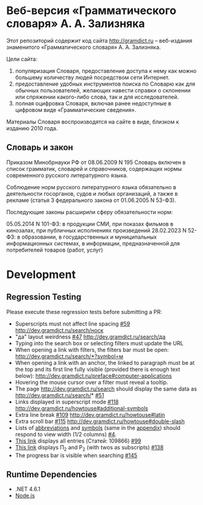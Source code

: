 # Веб-версия «Грамматического словаря» А. А. Зализняка

Этот репозиторий содержит код сайта http://gramdict.ru – 
веб-издания знаменитого «Грамматического словаря» А. А. Зализняка.

Цели сайта:

1. популяризация Словаря, предоставление доступа к нему как можно большему количеству людей посредством сети Интернет.
2. предоставление удобных инструментов поиска по Словарю как для обычных пользователей,
   желающих навести справки о склонении или спряжении какого-либо слова, так и для исследователей.
3. полная оцифровка Словаря, включая ранее недоступные в цифровом виде «Грамматические сведения».

Материалы Словаря воспроизводятся на сайте в виде, близком к изданию 2010 года. 


## Словарь и закон

Приказом Минобрнауки РФ от 08.06.2009 N 195 Словарь включен в список грамматик, словарей и справочников,
содержащих нормы современного русского литературного языка.

Соблюдение норм русского литературного языка обязательно в деятельности госорганов, судов и любых организаций,
а также в рекламе (статья 3 федерального закона от 01.06.2005 N 53-ФЗ).

Последующие законы расширили сферу обязательности норм:

05.05.2014 N 101-ФЗ: в продукции СМИ, при показах фильмов в кинозалах, при публичных исполнениях произведений
28.02.2023 N 52-ФЗ: в образовании, в государственных и муниципальных информационных системах, в информации, предназначенной для потребителей товаров (работ, услуг)


# Development

## Regression Testing 

Please execute these regression tests before submitting a PR:

* Superscripts must not affect line spacing [#59](https://github.com/morpher-ru/gramdict/issues/59) http://dev.gramdict.ru/search/носк
* "да" layout weirdness [#47](https://github.com/morpher-ru/gramdict/issues/47) http://dev.gramdict.ru/search/да
* Typing into the search box or selecting filters must update the URL
* When opening a link with filters, the filters bar must be open: http://dev.gramdict.ru/search/*?symbol=м
* When opening a link with an anchor, the linked to paragraph must be at the top and its first line fully visible (provided there is enough text below): http://dev.gramdict.ru/preface#computer-applications
* Hovering the mouse cursor over a filter must reveal a tooltip.
* The page http://dev.gramdict.ru/search should display the same data as http://dev.gramdict.ru/search/* [#51](https://github.com/morpher-ru/gramdict/issues/51)
* Links displayed in superscript mode [#118](https://github.com/morpher-ru/gramdict/issues/118) http://dev.gramdict.ru/howtouse#additional-symbols
* Extra line break [#109](https://github.com/morpher-ru/gramdict/issues/109) http://dev.gramdict.ru/howtouse#latin
* Extra scroll bar [#115](https://github.com/morpher-ru/gramdict/issues/115) http://dev.gramdict.ru/howtouse#double-slash
* Lists of [abbreviations](http://dev.gramdict.ru/howtouse#abbreviations) and [symbols](http://gramdict.ru/howtouse#conventional-symbols) (same in the [appendix](http://dev.gramdict.ru/names#abbreviations)) should respond to view width (1/2 columns) [#4](https://github.com/morpher-ru/gramdict/issues/4).
* [This link](http://dev.gramdict.ru/search/*?symbol=%D1%81%D0%B2,%D0%BD%D1%81%D0%B2,%D1%81%D0%B2-%D0%BD%D1%81%D0%B2,%D0%BF%D1%80%D0%B5%D0%B4%D0%B8%D0%BA%D0%B0%D1%82%D0%B8%D0%B2%D0%BD%D0%BE%D0%B5%20%D0%BC%D1%81,%3Ci%3E(%D0%BD%D0%B5%D1%82)%3C%2Fi%3E,%D0%BC%D0%B5%D0%B6%D0%B4.,%D0%B2%D0%B2%D0%BE%D0%B4%D0%BD.,%D1%81%D1%80%D0%B0%D0%B2%D0%BD.,%D0%BF%D1%80%D0%B5%D0%B4%D0%BB.,%D1%84.,%D1%81%D0%BE%D1%8E%D0%B7,%3Ci%3E%D1%81%D0%BC.%3C%2Fi%3E,%3Ci%3E%D0%A0.%20%D0%BC%D0%BD.%3C%2Fi%3E,%D1%87%D0%B0%D1%81%D1%82.,%D0%BF%D1%80%D0%B5%D0%B4%D0%B8%D0%BA.,%D0%BC%D0%BD.%20%D0%BD%D0%B5%D0%BE%D0%B4.,%D0%BC%D0%BD.%20%D0%BE%D0%B4%D1%83%D1%88.,%D0%BC%D0%BD.%20%3Ci%3E%D0%BE%D1%82%3C%2Fi%3E,%D0%BC%D0%BD.,%D0%BC%D0%BE-%D0%B6%D0%BE,%D0%B6%D0%BE%E2%81%BA,%D0%BC%D0%BE%E2%81%BA,%C2%A71,%C2%A72,%D1%87%D0%B8%D1%81%D0%BB.,%D1%87%D0%B8%D1%81%D0%BB.-%D0%BF,%D0%BC%D1%81-%D0%BF,%D0%BC%D1%81,%D1%81%D0%BE,%D0%B6%D0%BE,%D0%BC%D0%BE,%D0%BC,%D0%B6,%D1%81,%D0%BD,%D0%BF) displays all entries (Статей: 109866) [#99](https://github.com/morpher-ru/gramdict/issues/99)
* [This link](http://gramdict.ru/search/%D0%BC%D1%91%D0%B4) displays П<sub>2</sub> and Р<sub>2</sub> (with twos as subscripts) [#138](https://github.com/morpher-ru/gramdict/issues/138)
* The progress bar is visible when searching [#145](https://github.com/morpher-ru/gramdict/issues/145)


## Runtime Dependencies

* .NET 4.6.1
* [Node.js](https://nodejs.org/en/download/)


